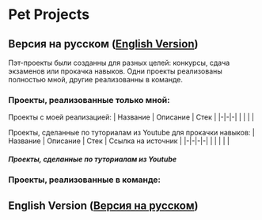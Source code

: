 # Pet Projects
## Версия на русском ([English Version](https://github.com/karishka1222/Pet-Projects/blob/main/README.md##English-Version))
Пэт-проекты были созданны для разных целей: конкурсы, сдача экзаменов или прокачка навыков.
Одни проекты реализованы полностью мной, другие реализованны в команде.
### Проекты, реализованные только мной:
Проекты с моей реализацией:
| Название | Описание | Стек |
|-|-|-|
| | | |

Проекты, сделанные по туториалам из Youtube для прокачки навыков:
| Название | Описание | Стек | Ссылка на источник |
|-|-|-|-|
| | | | |
##### Проекты, сделанные по туториалам из Youtube
### Проекты, реализованные в команде:

## English Version ([Версия на русском](https://github.com/karishka1222/Pet-Projects/blob/main/README.md##Версия-на-русском))
